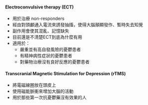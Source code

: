 #### Electroconvulsive therapy (ECT)
- 用於治療 non-responders
- 經由對頭顱通入電流來誘發抽搐，使得大腦顛顯發作、暫時失去知覺
- 副作用會使其混亂、記憶缺失
- 目前還是不清楚ECT到底為什麼有用
- 適用於：
	- 嚴重並有高自發風險的憂鬱患者
	- 有精神病性症狀的憂鬱患者
	- 對藥物治療沒有良好反應的憂鬱患者


#### Transcranial Magnetic Stimulation for Depression (rTMS)
- 將電磁線圈放在頭皮上
- 使用磁能脈衝來增加大腦的活動
- 用於那些第一次抗憂鬱藥沒有效果的人


